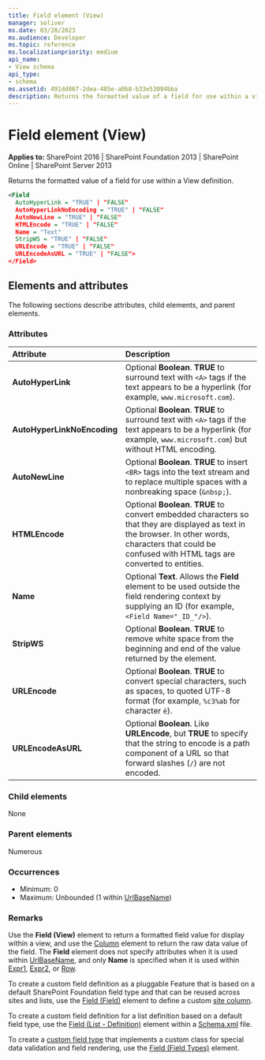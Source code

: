 ```yaml
---
title: Field element (View)
manager: soliver
ms.date: 03/28/2023
ms.audience: Developer
ms.topic: reference
ms.localizationpriority: medium
api_name:
- View schema
api_type:
- schema
ms.assetid: 491dd867-2dea-485e-a0b8-b33e53094bba
description: Returns the formatted value of a field for use within a view definition.
---
```


# Field element (View)

**Applies to:** SharePoint 2016 | SharePoint Foundation 2013 | SharePoint Online | SharePoint Server 2013

Returns the formatted value of a field for use within a View definition.

```XML
<Field
  AutoHyperLink = "TRUE" | "FALSE"
  AutoHyperLinkNoEncoding = "TRUE" | "FALSE"
  AutoNewLine = "TRUE" | "FALSE"
  HTMLEncode = "TRUE" | "FALSE"
  Name = "Text"
  StripWS = "TRUE" | "FALSE"
  URLEncode = "TRUE" | "FALSE"
  URLEncodeAsURL = "TRUE" | "FALSE">
</Field>
```

## Elements and attributes

The following sections describe attributes, child elements, and parent elements.

### Attributes

|          Attribute          |                                                                                                 Description                                                                                                  |
| :-------------------------- | :----------------------------------------------------------------------------------------------------------------------------------------------------------------------------------------------------------- |
| **AutoHyperLink**           | Optional **Boolean**. **TRUE** to surround text with `<A>` tags if the text appears to be a hyperlink (for example, `www.microsoft.com`).                                                                    |
| **AutoHyperLinkNoEncoding** | Optional **Boolean**. **TRUE** to surround text with `<A>` tags if the text appears to be a hyperlink (for example, `www.microsoft.com`) but without HTML encoding.                                          |
| **AutoNewLine**             | Optional **Boolean**. **TRUE** to insert `<BR>` tags into the text stream and to replace multiple spaces with a nonbreaking space (`&nbsp;`).                                                                |
| **HTMLEncode**              | Optional **Boolean**. **TRUE** to convert embedded characters so that they are displayed as text in the browser. In other words, characters that could be confused with HTML tags are converted to entities. |
| **Name**                    | Optional **Text**. Allows the **Field** element to be used outside the field rendering context by supplying an ID (for example,  `<Field Name="_ID_"/>`).                                                  |
| **StripWS**                 | Optional **Boolean**. **TRUE** to remove white space from the beginning and end of the value returned by the element.                                                                                        |
| **URLEncode**               | Optional **Boolean**. **TRUE** to convert special characters, such as spaces, to quoted UTF-8 format (for example, `%c3%ab` for character `ë`).                                                              |
| **URLEncodeAsURL**          | Optional **Boolean**. Like **URLEncode**, but **TRUE** to specify that the string to encode is a path component of a URL so that forward slashes (`/`) are not encoded.                                      |

### Child elements

None

### Parent elements

Numerous

### Occurrences

- Minimum: 0
- Maximum: Unbounded (1 within [UrlBaseName](urlbasename-element-view.md))

### Remarks

Use the **Field (View)** element to return a formatted field value for display within a view, and use the [Column](column-element-view.md) element to return the raw data value of the field. The **Field** element does not specify attributes when it is used within [UrlBaseName](urlbasename-element-view.md), and only **Name** is specified when it is used within [Expr1](expr1-element-view.md), [Expr2](expr2-element-view.md), or [Row](row-element-site.md).

To create a custom field definition as a pluggable Feature that is based on a default SharePoint Foundation field type and that can be reused across sites and lists, use the [Field (Field)](field-element-field.md) element to define a custom [site column](https://msdn.microsoft.com/library/0402b3a7-3665-43df-9769-85e3aa1b2432%28Office.15%29.aspx).

To create a custom field definition for a list definition based on a default field type, use the [Field (List - Definition)](field-element-list.md) element within a [Schema.xml](https://msdn.microsoft.com/library/c2f01064-80d8-47ee-b602-ecf4c480ac56%28Office.15%29.aspx) file.

To create a [custom field type](https://msdn.microsoft.com/library/1345b345-226d-443a-918f-af123a3c7b13%28Office.15%29.aspx) that implements a custom class for special data validation and field rendering, use the [Field (Field Types)](field-element-field-types.md) element.
